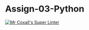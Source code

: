 # Assign-03-Python
[![Mr Coxall's Super Linter](https://github.com/ICS3U-Programming-Mikhail-I/Assign-03-Python/workflows/Mr%20Coxall's%20Super%20Linter/badge.svg)](https://github.com/ICS3U-Programming-Mikhail-I/Assign-03-Python/actions/)
